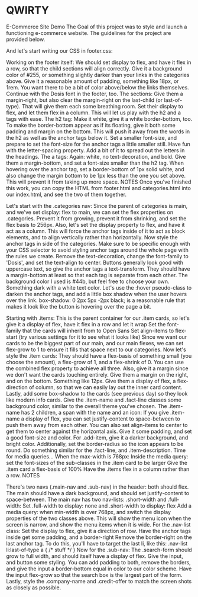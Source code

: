 # QWIRTY
E-Commerce Site Demo
The Goal of this project was to style and launch a functioning e-commerce website. The guidelines for the project are provided below.

And let's start writing our CSS in footer.css:

Working on the footer itself:
We should set display to flex, and have it flex in a row, so that the child sections will align correctly.
Give it a background color of #255, or something slightly darker than your links in the categories above.
Give it a reasonable amount of padding, something like 18px, or 1rem. You want there to be a bit of color above/below the links themselves.
Continue with the Dosis font in the footer, too.
The sections:
Give them a margin-right, but also clear the margin-right on the last-child (or last-of-type). That will give them each some breathing room.
Set their display to flex, and let them flex in a column. This will let us play with the h2 and a tags with ease.
The h2 tag:
Make it white, give it a white border-bottom, too.
To make the border-bottom appear as if its floating, give it both some padding and margin on the bottom. This will push it away from the words in the h2 as well as the anchor tags below it.
Set a smaller font-size, and prepare to set the font-size for the anchor tags a little smaller still.
Have fun with the letter-spacing property. Add a bit of it to spread out the letters in the headings.
The a tags:
Again: white, no text-decoration, and bold.
Give them a margin-bottom, and set a font-size smaller than the h2 tag.
When hovering over the anchor tag, set a border-bottom of 1px solid white, and also change the margin bottom to be 1px less than the one you set above. This will prevent it from taking up more space.
NOTES
Once you've finished this work, you can copy the HTML from footer.html and categories.html into our index.html, and see the two of them together.

Let's start with the .categories nav:
Since the parent of categories is main, and we've set display: flex to main, we can set the flex properties on .categories. Prevent it from growing, prevent it from shrinking, and set the flex basis to 256px.
Also, let's set the display property to flex, and have it act as a column. This will force the anchor tags inside of it to act as block elements, and to align vertically rather than horizontally.
Now style the anchor tags in side of the categories. Make sure to be specific enough with your CSS selector to avoid styling anchor tags around the whole page with the rules we create.
Remove the text-decoration, change the font-family to 'Dosis', and set the text-align to center.
Buttons generally look good with uppercase text, so give the anchor tags a text-transform.
They should have a margin-bottom at least so that each tag is separate from each other.
The background color I used is #44b, but feel free to choose your own. Something dark with a white text color.
Let's use the :hover pseudo-class to darken the anchor tags, and add a little box shadow when the user hovers over the link. box-shadow: 0 2px 5px -2px black; is a reasonable rule that makes it look like the button is hovering over the page a bit.

Starting with .items:
This is the parent container for our .item cards, so let's give it a display of flex, have it flex in a row and let it wrap
Set the font-family that the cards will inherit from to Open Sans
Set align-items to flex-start (try various settings for it to see what it looks like)
Since we want our cards to be the biggest part of our main, and our main flexes, we can set flex-grow to 1 to ensure it fills that space next to our categories.
Now let's style the .item cards:
They should have a flex-basis of something small (you choose the amount), a flex-grow of 1, and a flex-shrink of 0. You can use the combined flex property to achieve all three. Also, give it a margin since we don't want the cards touching entirely. Give them a margin on the right, and on the bottom. Something like 12px.
Give them a display of flex, a flex-direction of column, so that we can easily lay out the inner card content.
Lastly, add some box-shadow to the cards (see previous day) so they look like modern info cards.
Give the .item-name and .fact-line classes some background color, similar to the overall theme you've chosen.
The .item-name has 2 children, a span with the name and an icon:
If you give .item-name a display of flex, you can set justify-content to space-between to push them away from each other. You can also set align-items to center to get them to center against the horizontal axis.
Give it some padding, and set a good font-size and color.
For .add-item, give it a darker background, and bright color. Additionally, set the border-radius so the icon appears to be round.
Do something similar for the .fact-line, and .item-description.
Time for media queries... When the max-width is 768px:
Inside the media query: set the font-sizes of the sub-classes in the .item card to be larger
Give the .item card a flex-basis of 100%
Have the .items flex in a column rather than a row.
NOTES

There's two navs (.main-nav and .sub-nav) in the header: both should flex.
The main should have a dark background, and should set justify-content to space-between.
The main nav has two nav-lists: .short-width and .full-width:
Set .full-width to display: none and .short-width to display: flex
Add a media query: when min-width is over 768px, and switch the display properties of the two classes above. This will show the menu icon when the screen is narrow, and show the menu items when it is wide.
For the .nav-list class:
Set the display to flex, give it a direction of row.
Have the anchor tags inside get some padding, and a border-right
Remove the border-right on the last anchor tag. To do this, you'll have to target the last li, like this: .nav-list li:last-of-type a { /* stuff */ }
Now for the .sub-nav:
The .search-form should grow to full width, and should itself have a display of flex.
Give the input, and button some styling. You can add padding to both, remove the borders, and give the input a border-bottom equal in color to our color scheme.
Have the input flex-grow so that the search box is the largest part of the form.
Lastly, style the .company-name and .credit-offer to match the screen shots as closely as possible.

